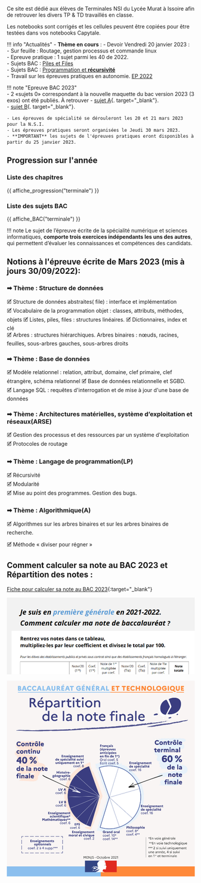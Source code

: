 Ce site est dédié aux élèves de Terminales NSI du Lycée Murat à Issoire afin de retrouver les divers TP & TD travaillés en classe.  

Les notebooks sont corrigés et les cellules peuvent être copiées pour être testées dans vos notebooks Capytale.

!!! info "Actualités" 
    - **Thème en cours** : 
        - Devoir Vendredi 20 janvier 2023 :  
            - Sur feuille : Routage, gestion processus et commande linux  
            - Epreuve pratique : 1 sujet parmi les 40 de 2022.  
        - Sujets BAC : [Piles et Files](BAC/pile_file/compilation_pile_file.md)  
        - Sujets BAC : [Programmation et **récursivité**](BAC/recursivite/compile_recursivite.md)  
        - Travail sur les épreuves pratiques en  autonomie.  [EP 2022](Annales/2022/EP.md)  

!!! note  "Epreuve BAC 2023"  
    - 2 «sujets 0» correspondant à la nouvelle maquette du bac version 2023 (3 exos) ont été publiés. À retrouver 
        - [sujet A](Annales/2023/2023-sujet_0-a.pdf){. target="_blank"}.  
        - [sujet B](Annales/2023/2023-sujet_0-b.pdf){. target="_blank"}.  

    - Les épreuves de spécialité se dérouleront les 20 et 21 mars 2023 pour la N.S.I.  
    - Les épreuves pratiques seront organisées le Jeudi 30 mars 2023.
    - **IMPORTANT** les sujets de l'épreuves pratiques eront disponibles à partir du 25 janvier 2023.
    
## Progression sur l'année

### Liste des chapitres 

{{ affiche_progression("terminale") }}

### Liste des sujets BAC

{{ affiche_BAC("terminale") }}


        



!!! note 
    Le sujet de l’épreuve écrite de la spécialité numérique et sciences informatiques, **comporte trois exercices indépendants les uns des autres**, qui permettent d’évaluer les connaissances et compétences des candidats. 
 
## Notions à l'épreuve écrite de Mars 2023 (mis à jours 30/09/2022): 

### &#10145; Thème : Structure de données  

🗹 Structure de données abstraites( file) : interface et implémentation  
🗹 Vocabulaire de la programmation objet : classes, attributs, méthodes, objets 
🗹 Listes, piles, files : structures linéaires. 
🗹 Dictionnaires, index et clé  
🗹 Arbres : structures hiérarchiques. Arbres binaires : nœuds, racines, feuilles, sous-arbres gauches, sous-arbres droits


### &#10145; Thème : Base de données  

🗹 Modèle relationnel : relation, attribut, domaine, clef primaire, clef étrangère, schéma relationnel 
🗹 Base de données relationnelle et SGBD.  
🗹 Langage SQL : requêtes d'interrogation et de mise à jour d'une base de données  

### &#10145; Thème : Architectures matérielles, système d’exploitation et réseaux(ARSE)  

🗹 Gestion des processus et des ressources par un système d'exploitation  
🗹 Protocoles de routage  

### &#10145; Thème : Langage de programmation(LP)  
	
🗹 Récursivité  
🗹 Modularité  	
🗹 Mise au point des programmes. Gestion des bugs.


### &#10145; Thème : Algorithmique(A)

🗹 Algorithmes sur les arbres binaires et sur les arbres binaires de recherche.

🗹 Méthode « diviser pour régner »




## Comment calculer sa note au BAC 2023 et Répartition des notes :

[Fiche pour calculer sa note au BAC 2023](divers/data/el-ve-de-premiere-comment-calculer-note-bac-2022-94490.pdf){:target="_blank"} 

![](divers/data/calculer_sa_note_BAC.png)


![](r-partition-de-la-note-finale.jpg)